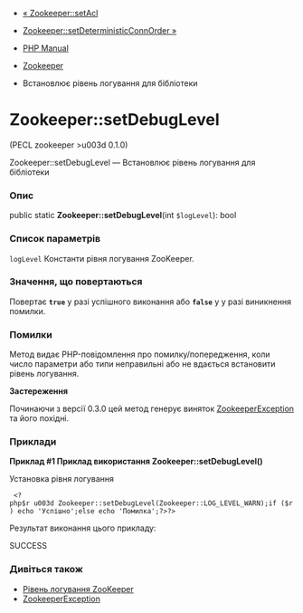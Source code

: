 - [« Zookeeper::setAcl](zookeeper.setacl.md)
- [Zookeeper::setDeterministicConnOrder
»](zookeeper.setdeterministicconnorder.md)

- [PHP Manual](index.md)
- [Zookeeper](class.zookeeper.md)
- Встановлює рівень логування для бібліотеки

# Zookeeper::setDebugLevel

(PECL zookeeper \>u003d 0.1.0)

Zookeeper::setDebugLevel — Встановлює рівень логування для
бібліотеки

### Опис

public static **Zookeeper::setDebugLevel**(int `$logLevel`): bool

### Список параметрів

`logLevel`
Константи рівня логування ZooKeeper.

### Значення, що повертаються

Повертає **`true`** у разі успішного виконання або **`false`** у
у разі виникнення помилки.

### Помилки

Метод видає PHP-повідомлення про помилку/попередження, коли число
параметри або типи неправильні або не вдається встановити рівень
логування.

**Застереження**

Починаючи з версії 0.3.0 цей метод генерує виняток
[ZookeeperException](class.zookeeperexception.md) та його похідні.

### Приклади

**Приклад #1 Приклад використання **Zookeeper::setDebugLevel()****

Установка рівня логування

` <?php$r u003d Zookeeper::setDebugLevel(Zookeeper::LOG_LEVEL_WARN);if ($r) echo 'Успішно';else echo 'Помилка';?>?>`

Результат виконання цього прикладу:

SUCCESS

### Дивіться також

- [Рівень логування
ZooKeeper](class.zookeeper.md#zookeeper.class.constants.log-levels)
- [ZookeeperException](class.zookeeperexception.md)
